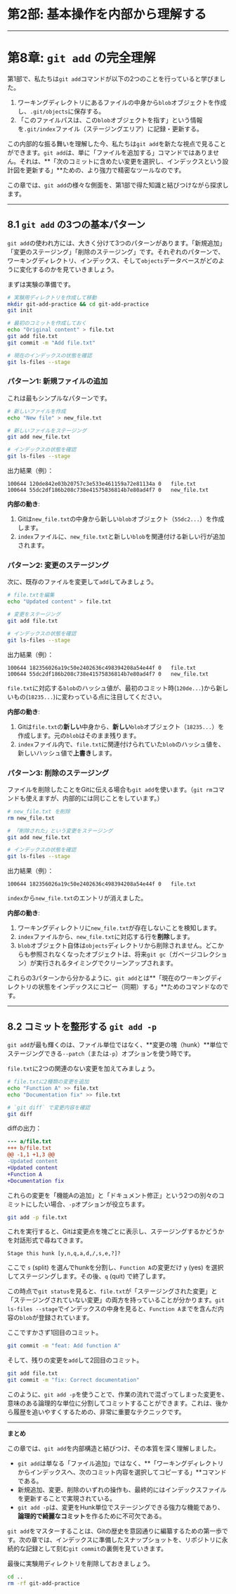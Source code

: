 # 第2部: 基本操作を内部から理解する

---

# 第8章: `git add` の完全理解

第1部で、私たちは`git add`コマンドが以下の2つのことを行っていると学びました。

1.  ワーキングディレクトリにあるファイルの中身から`blob`オブジェクトを作成し、`.git/objects`に保存する。
2.  「このファイルパスは、この`blob`オブジェクトを指す」という情報を`.git/index`ファイル（ステージングエリア）に記録・更新する。

この内部的な振る舞いを理解した今、私たちは`git add`を新たな視点で見ることができます。`git add`は、単に「ファイルを追加する」コマンドではありません。それは、**「次のコミットに含めたい変更を選択し、インデックスという設計図を更新する」**ための、より強力で精密なツールなのです。

この章では、`git add`の様々な側面を、第1部で得た知識と結びつけながら探求します。

---

## 8.1 `git add` の3つの基本パターン

`git add`の使われ方には、大きく分けて3つのパターンがあります。「新規追加」「変更のステージング」「削除のステージング」です。それぞれのパターンで、ワーキングディレクトリ、インデックス、そして`objects`データベースがどのように変化するのかを見ていきましょう。

まずは実験の準備です。

```bash
# 実験用ディレクトリを作成して移動
mkdir git-add-practice && cd git-add-practice
git init

# 最初のコミットを作成しておく
echo "Original content" > file.txt
git add file.txt
git commit -m "Add file.txt"

# 現在のインデックスの状態を確認
git ls-files --stage
```

### パターン1: 新規ファイルの追加

これは最もシンプルなパターンです。

```bash
# 新しいファイルを作成
echo "New file" > new_file.txt

# 新しいファイルをステージング
git add new_file.txt

# インデックスの状態を確認
git ls-files --stage
```
出力結果（例）：
```
100644 120de842e03b20757c3e533e461159a72e81134a 0	file.txt
100644 55dc2df186b208c738e41575836814b7e80ad4f7 0	new_file.txt
```
**内部の動き**:
1.  Gitは`new_file.txt`の中身から新しい`blob`オブジェクト（`55dc2...`）を作成します。
2.  `index`ファイルに、`new_file.txt`と新しい`blob`を関連付ける新しい行が追加されます。

### パターン2: 変更のステージング

次に、既存のファイルを変更して`add`してみましょう。

```bash
# file.txtを編集
echo "Updated content" > file.txt

# 変更をステージング
git add file.txt

# インデックスの状態を確認
git ls-files --stage
```
出力結果（例）：
```
100644 182356026a19c50e2402636c498394208a54e44f 0	file.txt
100644 55dc2df186b208c738e41575836814b7e80ad4f7 0	new_file.txt
```
`file.txt`に対応する`blob`のハッシュ値が、最初のコミット時(`120de...`)から新しいもの(`18235...`)に変わっている点に注目してください。

**内部の動き**:
1.  Gitは`file.txt`の**新しい**中身から、**新しい**`blob`オブジェクト（`18235...`）を作成します。元の`blob`はそのまま残ります。
2.  `index`ファイル内で、`file.txt`に関連付けられていた`blob`のハッシュ値を、新しいハッシュ値で**上書き**します。

### パターン3: 削除のステージング

ファイルを削除したことをGitに伝える場合も`git add`を使います。（`git rm`コマンドも使えますが、内部的には同じことをしています。）

```bash
# new_file.txt を削除
rm new_file.txt

# 「削除された」という変更をステージング
git add new_file.txt

# インデックスの状態を確認
git ls-files --stage
```
出力結果（例）：
```
100644 182356026a19c50e2402636c498394208a54e44f 0	file.txt
```
`index`から`new_file.txt`のエントリが消えました。

**内部の動き**:
1.  ワーキングディレクトリに`new_file.txt`が存在しないことを検知します。
2.  `index`ファイルから、`new_file.txt`に対応する行を**削除**します。
3.  `blob`オブジェクト自体は`objects`ディレクトリから削除されません。どこからも参照されなくなったオブジェクトは、将来`git gc`（ガベージコレクション）が実行されるタイミングでクリーンアップされます。

これらの3パターンから分かるように、`git add`とは**「現在のワーキングディレクトリの状態をインデックスにコピー（同期）する」**ためのコマンドなのです。

---
## 8.2 コミットを整形する `git add -p`

`git add`が最も輝くのは、ファイル単位ではなく、**変更の塊（hunk）**単位でステージングできる`--patch`（または`-p`）オプションを使う時です。

`file.txt`に2つの関連のない変更を加えてみましょう。

```bash
# file.txtに2種類の変更を追加
echo "Function A" >> file.txt
echo "Documentation fix" >> file.txt

# `git diff` で変更内容を確認
git diff
```
diffの出力：
```diff
--- a/file.txt
+++ b/file.txt
@@ -1,1 +1,3 @@
-Updated content
+Updated content
+Function A
+Documentation fix
```
これらの変更を「機能Aの追加」と「ドキュメント修正」という2つの別々のコミットにしたい場合、`-p`オプションが役立ちます。

```bash
git add -p file.txt
```

これを実行すると、Gitは変更点を塊ごとに表示し、ステージングするかどうかを対話形式で尋ねてきます。

```
Stage this hunk [y,n,q,a,d,/,s,e,?]?
```
ここで `s` (split) を選んでhunkを分割し、`Function A`の変更だけ `y` (yes) を選択してステージングします。その後、`q` (quit) で終了します。

この時点で`git status`を見ると、`file.txt`が「ステージングされた変更」と「ステージングされていない変更」の両方を持っていることが分かります。`git ls-files --stage`でインデックスの中身を見ると、`Function A`までを含んだ内容の`blob`が登録されています。

ここですかさず1回目のコミット。
```bash
git commit -m "feat: Add function A"
```

そして、残りの変更を`add`して2回目のコミット。
```bash
git add file.txt
git commit -m "fix: Correct documentation"
```

このように、`git add -p`を使うことで、作業の流れで混ざってしまった変更を、意味のある論理的な単位に分割してコミットすることができます。これは、後から履歴を追いやすくするための、非常に重要なテクニックです。

---
**まとめ**

この章では、`git add`を内部構造と結びつけ、その本質を深く理解しました。

-   `git add`は単なる「ファイル追加」ではなく、**「ワーキングディレクトリからインデックスへ、次のコミット内容を選択してコピーする」**コマンドである。
-   新規追加、変更、削除のいずれの操作も、最終的にはインデックスファイルを更新することで実現されている。
-   `git add -p`は、変更をHunk単位でステージングできる強力な機能であり、**論理的で綺麗なコミット**を作るために不可欠である。

`git add`をマスターすることは、Gitの歴史を意図通りに編纂するための第一歩です。次の章では、インデックスに準備したスナップショットを、リポジトリに永続的な記録として刻む`git commit`の裏側を見ていきます。

最後に実験用ディレクトリを削除しておきましょう。
```bash
cd ..
rm -rf git-add-practice
```

